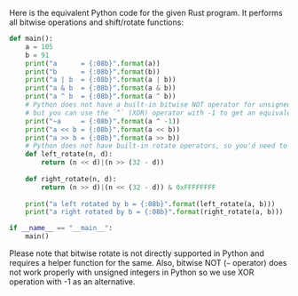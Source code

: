 Here is the equivalent Python code for the given Rust program. It performs all bitwise operations and shift/rotate functions:

```python
def main():
    a = 105
    b = 91
    print("a      = {:08b}".format(a))
    print("b      = {:08b}".format(b))
    print("a | b  = {:08b}".format(a | b))
    print("a & b  = {:08b}".format(a & b))
    print("a ^ b  = {:08b}".format(a ^ b))
    # Python does not have a built-in bitwise NOT operator for unsigned integers, 
    # but you can use the `^` (XOR) operator with -1 to get an equivalent effect:
    print("~a     = {:08b}".format(a ^ -1))
    print("a << b = {:08b}".format(a << b))
    print("a >> b = {:08b}".format(a >> b))
    # Python does not have built-in rotate operators, so you'd need to define them yourself using bitwise and shift operations: 
    def left_rotate(n, d):
        return (n << d)|(n >> (32 - d))
  
    def right_rotate(n, d):
        return (n >> d)|(n << (32 - d)) & 0xFFFFFFFF
    
    print("a left rotated by b = {:08b}".format(left_rotate(a, b)))
    print("a right rotated by b = {:08b}".format(right_rotate(a, b)))

if __name__ == "__main__":
    main()
``` 
Please note that bitwise rotate is not directly supported in Python and requires a helper function for the same. Also, bitwise NOT (`~` operator) does not work properly with unsigned integers in Python so we use XOR operation with -1 as an alternative.

